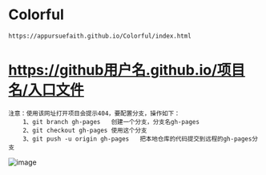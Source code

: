 # Colorful
	https://appursuefaith.github.io/Colorful/index.html
# https://github用户名.github.io/项目名/入口文件
	注意：使用该网址打开项目会提示404，要配置分支，操作如下：
		1、git branch gh-pages	创建一个分支，分支名gh-pages
		2、git checkout gh-pages	使用这个分支
		3、git push -u origin gh-pages	把本地仓库的代码提交到远程的gh-pages分支
 ![image](https://github.com/appursuefaith/Colorful/images/bg.jpg)

